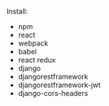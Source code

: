 Install:
- npm
- react
- webpack
- babel
- react redux
- django
- djangorestframework
- djangorestframework-jwt
- django-cors-headers


